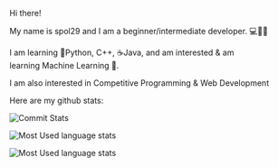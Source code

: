 Hi there!

My name is spol29 and I am a beginner/intermediate developer. 💻👨‍💻

I am learning 🐍Python, C++, ☕Java, and am interested & am learning Machine Learning 🤖. 

I am also interested in Competitive Programming & Web Development

Here are my github stats:


![Commit Stats](https://github-readme-stats.vercel.app/api?username=spol-29&show_icons=true&theme=radical&layout=compact)

![Most Used language stats](https://github-readme-stats.vercel.app/api/top-langs/?username=spol-29&layout=compact&theme=onedark)

![Most Used language stats](https://github-readme-stats.vercel.app/api/top-langs/?username=spol-29&show_icons=true&theme=onedark)
